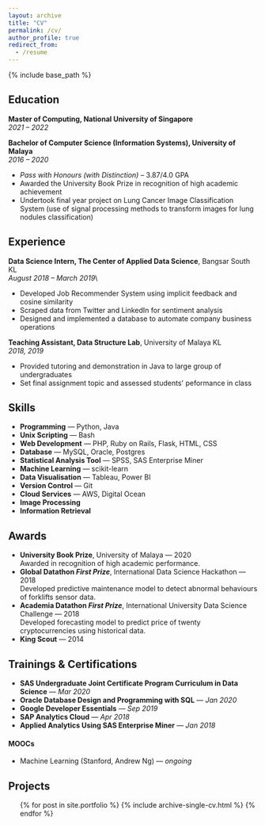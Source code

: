 ```yaml
---
layout: archive
title: "CV"
permalink: /cv/
author_profile: true
redirect_from:
  - /resume
---
```


{% include base_path %}

<!--
Xun Wei Yee
======

> [xunweiyee.github.io](https://xunweiyee.github.io) | [linkedin.com/in/xunweiyee](https://www.linkedin.com/in/xunweiyee/) | [yeexunwei@gmail.com](mailto:yeexunwei@gmail.com)

### Data enthusiast with a strong background in programming. 

> [xunweiyee.github.io](https://xunweiyee.github.io) . [linkedin.com/in/xunweiyee](https://www.linkedin.com/in/xunweiyee/) . yeexunwei@gmail.com

### [xunweiyee.github.io](https://xunweiyee.github.io) | [linkedin.com/in/xunweiyee](https://www.linkedin.com/in/xunweiyee/) | [yeexunwei@gmail.com](mailto:yeexunwei@gmail.com)

### [ [xunweiyee.github.io](https://xunweiyee.github.io) ] . [ [linkedin.com/in/xunweiyee](https://www.linkedin.com/in/xunweiyee/) ] . [ yeexunwei@gmail.com ]
-->

Education
---------
**Master of Computing, National University of Singapore**\
*2021 &ndash; 2022*

**Bachelor of Computer Science (Information Systems), University of Malaya**\
*2016 &ndash; 2020*
- *Pass with Honours (with Distinction)* &ndash; 3.87/4.0 GPA
- Awarded the University Book Prize in recognition of high academic achievement
- Undertook final year project on Lung Cancer Image Classification System (use of signal processing methods to transform images for lung nodules classification)

Experience
---------
**Data Science Intern, The Center of Applied Data Science**, Bangsar South KL\
*August 2018 &ndash; March 2019*\
- Developed Job Recommender System using implicit feedback and cosine similarity
- Scraped data from Twitter and LinkedIn for sentiment analysis
- Designed and implemented a database to automate company business operations

**Teaching Assistant, Data Structure Lab**, University of Malaya KL\
*2018, 2019*
- Provided tutoring and demonstration in Java to large group of undergraduates
- Set final assignment topic and assessed students' peformance in class


Skills
------
- **Programming** &mdash; Python, Java
- **Unix Scripting** &mdash; Bash
- **Web Development** &mdash; PHP, Ruby on Rails, Flask, HTML, CSS
- **Database** &mdash; MySQL, Oracle, Postgres
- **Statistical Analysis Tool** &mdash; SPSS, SAS Enterprise Miner
- **Machine Learning** &mdash; scikit-learn
- **Data Visualisation** &mdash; Tableau, Power BI
- **Version Control** &mdash; Git
- **Cloud Services** &mdash; AWS, Digital Ocean
- **Image Processing**
- **Information Retrieval**

Awards
------
- **University Book Prize**, University of Malaya &mdash; 2020\
Awarded in recognition of high academic performance.
- **Global Datathon *First Prize***, International Data Science Hackathon &mdash; 2018\
Developed predictive maintenance model to detect abnormal behaviours of forklifts sensor data.
- **Academia Datathon *First Prize***, International University Data Science Challenge &mdash; 2018\
Developed forecasting model to predict price of twenty cryptocurrencies using historical data.
- **King Scout** &mdash; 2014

Trainings & Certifications
--------
- **SAS Undergraduate Joint Certificate Program Curriculum in Data Science** &mdash; *Mar 2020*
- **Oracle Database Design and Programming with SQL** &mdash; *Jan 2020*
- **Google Developer Essentials** &mdash; *Sep 2019*
- **SAP Analytics Cloud** &mdash; *Apr 2018*
- **Applied Analytics Using SAS Enterprise Miner** &mdash; *Jan 2018*

#### MOOCs
- Machine Learning (Stanford, Andrew Ng) &mdash; *ongoing*

Projects
--------
  <ul>{% for post in site.portfolio %}
    {% include archive-single-cv.html %}
  {% endfor %}</ul>

<!--
Publications
======
  <ul>{% for post in site.publications %}
    {% include archive-single-cv.html %}
  {% endfor %}</ul>
  
Talks
======
  <ul>{% for post in site.talks %}
    {% include archive-single-talk-cv.html %}
  {% endfor %}</ul>
  
Teaching
======
  <ul>{% for post in site.teaching %}
    {% include archive-single-cv.html %}
  {% endfor %}</ul>
  
Service and leadership
======
* Currently signed in to 43 different slack teams
-->
